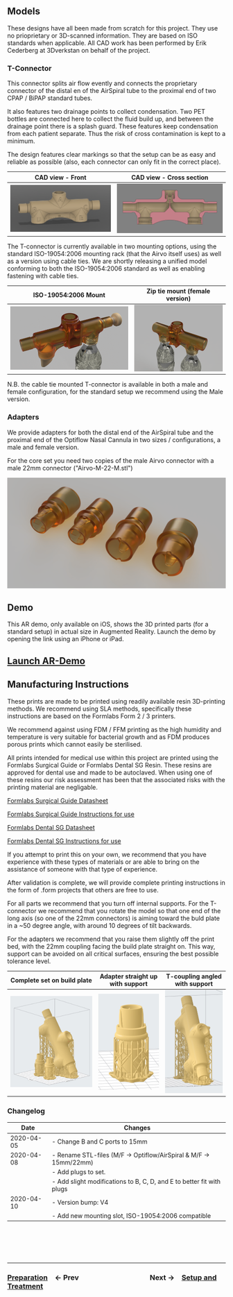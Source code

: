 ## Models

These designs have all been made from scratch for this project. They use no prioprietary or 3D-scanned information. They are based on ISO standards when applicable. All CAD work has been performed by Erik Cederberg at 3Dverkstan on behalf of the project.

### T-Connector

This connector splits air flow evently and connects the proprietary connector of the distal en of the AirSpiral tube to the proximal end of two CPAP / BiPAP standard tubes.

It also features two drainage points to collect condensation. Two PET bottles are connected here to collect the fluid build up, and between the drainage point there is a splash guard. These features keep condensation from each patient separate. Thus the risk of cross contamination is kept to a minimum.

The design features clear markings so that the setup can be as easy and reliable as possible (also, each connector can only fit in the correct place).

|                                                 CAD view - Front                                                 | CAD view - Cross section                                                                                              |
| :--------------------------------------------------------------------------------------------------------------: | --------------------------------------------------------------------------------------------------------------------- |
| ![T-Shaped Connector Shell](../../Meta/Schematics%20and%20Renders/Sideview_v3.png 'CAD view T-Shaped Connector') | ![T-Shaped Connector Cross Section](../../Meta/Schematics%20and%20Renders/Cutaway_v3.png 'Cross Section T-connector') |

The T-connector is currently available in two mounting options, using the standard ISO-19054:2006 mounting rack (that the Airvo itself uses) as well as a version using cable ties. We are shortly releasing a unified model conforming to both the ISO-19054:2006 standard as well as enabling fastening with cable ties.

|                                             ISO-19054:2006 Mount                                             | Zip tie mount (female version)                                                                                         |
| :----------------------------------------------------------------------------------------------------------: | ---------------------------------------------------------------------------------------------------------------------- |
| ![T-Connector back ISO-mount](../../Meta/Schematics%20and%20Renders/T-back.png 'T-Connector back ISO-mount') | ![T-Connector back cable tie mount](../../Meta/Schematics%20and%20Renders/T-alt-Back.png 'T-Connector back ISO-mount') |

N.B. the cable tie mounted T-connector is available in both a male and female configuration, for the standard setup we recommend using the Male version.

### Adapters

We provide adapters for both the distal end of the AirSpiral tube and the proximal end of the Optiflow Nasal Cannula in two sizes / configurations, a male and female version.

For the core set you need two copies of the male Airvo connector with a male 22mm connector ("Airvo-M-22-M.stl")

![All adapters](../../Meta/Schematics%20and%20Renders/Adapters_All.png 'All adapters')

## Demo

This AR demo, only available on iOS, shows the 3D printed parts (for a standard setup) in actual size in Augmented Reality. Launch the demo by opening the link using an iPhone or iPad.

## [Launch AR-Demo](https://github.com/hessius/HFNOsplitter/blob/master/Meta/Other/Complete%20Set%20-%20Orientation.usdz?raw=true)

## Manufacturing Instructions

These prints are made to be printed using readily available resin 3D-printing methods. We recommend using SLA methods, specifically these instructions are based on the Formlabs Form 2 / 3 printers.

We recommend against using FDM / FFM printing as the high humidity and temperature is very suitable for bacterial growth and as FDM produces porous prints which cannot easily be sterilised.

All prints intended for medical use within this project are printed using the Formlabs Surgical Guide or Formlabs Dental SG Resin. These resins are approved for dental use and made to be autoclaved. When using one of these resins our risk assessment has been that the associated risks with the printing material are negligable.

[Formlabs Surgical Guide Datasheet](https://dental-media.formlabs.com/datasheets/SugicalGuideTechnicalDataSheet-101.pdf)

[Formlabs Surgical Guide Instructions for use](https://dental-media.formlabs.com/filer_public/56/69/566945b9-11c8-417a-a3e2-e88ec38668f5/surgicalguideifu.pdf)

[Formlabs Dental SG Datasheet](https://formlabs-media.formlabs.com/datasheets/DentalSG-DataSheet.pdf)

[Formlabs Dental SG Instructions for use](https://media.formlabs.com/m/1a0daf305c310d9d/original/-ENUS-Dental-SG-Instructions-for-Use.pdf)

If you attempt to print this on your own, we recommend that you have experience with these types of materials or are able to bring on the assistance of someone with that type of experience.

After validation is complete, we will provide complete printing instructions in the form of .form projects that others are free to use.

For all parts we recommend that you turn off internal supports. For the T-connector we recommend that you rotate the model so that one end of the long axis (so one of the 22mm connectors) is aiming toward the buld plate in a ~50 degree angle, with around 10 degrees of tilt backwards.

For the adapters we recommend that you raise them slightly off the print bed, with the 22mm coupling facing the build plate straight on. This way, support can be avoided on all critical surfaces, ensuring the best possible tolerance level.

| Complete set on build plate                                                                                                                  | Adapter straight up with support                                                                                                       | T-coupling angled with support                                                                                           |
| -------------------------------------------------------------------------------------------------------------------------------------------- | -------------------------------------------------------------------------------------------------------------------------------------- | ------------------------------------------------------------------------------------------------------------------------ |
| ![One complete set on a build plate](../../Meta/Schematics%20and%20Renders/Buildplate-one-set-Form3.png 'One complete set on a build plate') | ![Adapter straight up with support](../../Meta/Schematics%20and%20Renders/adapter-with-support.png 'Adapter straight up with support') | ![T-Coupling angled with support](../../Meta/Schematics%20and%20Renders/T-coupling.png 'T-Coupling angled with support') |

### Changelog

| **Date**   | **Changes**                                                           |
| ---------- | --------------------------------------------------------------------- |
| 2020-04-05 | - Change B and C ports to 15mm                                        |
| 2020-04-08 | - Rename STL-files (M/F -> Optiflow/AirSpiral & M/F -> 15mm/22mm)     |
|            | - Add plugs to set.                                                   |
|            | - Add slight modifications to B, C, D, and E to better fit with plugs |
| 2020-04-10 | - Version bump: V4                                                    |
|            | - Add new mounting slot, ISO-19054:2006 compatible                    |  |

<br /><br /><br /><br />

---

### [**Preparation**](02%20Preparation.md)&emsp;← Prev&emsp;&emsp;&emsp;&emsp;&emsp;&emsp;&emsp;&emsp;&emsp;&emsp;Next →&emsp;[**Setup and Treatment**](04%20Setup%20and%20Treatment.md)
